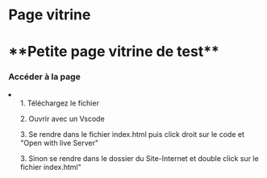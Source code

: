 # Page vitrine

<h1>**Petite page vitrine de test**</h1>
<h3>Accéder à la page</h3>
<li>
  <ul>1. Téléchargez le fichier</ul>
  <ul>2. Ouvrir avec un Vscode</ul>
  <ul>3. Se rendre dans le fichier index.html puis click droit sur le code et "Open with live Server"</ul>
  <ul>3. Sinon se rendre dans le dossier du Site-Internet et double click sur le fichier index.html"</ul>
</li>
